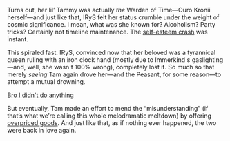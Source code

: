 <!-- title: Tyrannical Ruler -->
<!-- relationship: Romantic -->

Turns out, her lil’ Tammy was actually _the_ Warden of Time—Ouro Kronii herself—and just like that, IRyS felt her status crumble under the weight of cosmic significance. I mean, what was she known for? Alcoholism? Party tricks? Certainly not timeline maintenance. The [self-esteem crash](https://www.youtube.com/live/YVyeKQ-6Ka8?si=roD1SAZpIWxklgGw&t=4637) was instant.

This spiraled fast. IRyS, convinced now that her beloved was a tyrannical queen ruling with an iron clock hand (mostly due to Immerkind's gaslighting—and, well, she wasn't 100% wrong), completely lost it. So much so that merely _seeing_ Tam again drove her—and the Peasant, for some reason—to attempt a mutual drowning.

[Bro I didn't do anything](#embed:https://www.youtube.com/live/YVyeKQ-6Ka8?si=_z8TTLSTD0gmDw8l&t=5352)

But eventually, Tam made an effort to mend the “misunderstanding” (if that’s what we’re calling this whole melodramatic meltdown) by offering [overpriced goods](https://www.youtube.com/live/YVyeKQ-6Ka8?si=mgjYVxEveCtrriA2&t=8287). And just like that, as if nothing ever happened, the two were back in love again.

